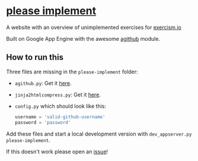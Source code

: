 # [please implement](http://please-implement.appspot.com/)

A website with an overview of unimplemented exercises for [exercism.io](http://exercism.io)

Built on Google App Engine with the awesome [agithub](http://github.com/jpaugh/agithub) module.

## How to run this

Three files are missing in the `please-implement` folder:

* `agithub.py`: Get it [here](http://github.com/jpaugh/agithub).
* `jinja2htmlcompress.py`: Get it [here](https://github.com/mitsuhiko/jinja2-htmlcompress).
* `config.py` which should look like this:

  ```Python
  username = 'valid-github-username'
  password = 'password'
  ```
  
Add these files and start a local development version with `dev_appserver.py please-implement`.

If this doesn't work please open an [issue](http://github.com/sjakobi/please-implement/issues)!

